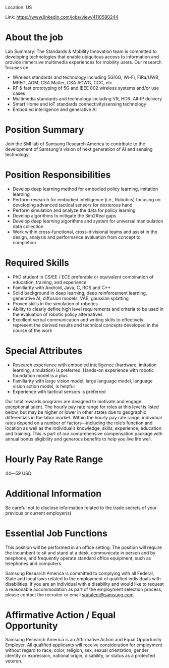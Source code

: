 Location: US

Link: https://www.linkedin.com/jobs/view/4110580244

# About the job
Lab Summary: The Standards & Mobility Innovation team is committed to developing technologies that enable ubiquitous access to information and provide immersive multimedia experiences for mobility users. Our research focuses on:

- Wireless standards and technology including 5G/6G, Wi-Fi, FiRa/UWB, MPEG, AOM, CSA Matter, CSA ACWG, CCC, etc
- RF & fast prototyping of 5G and IEEE 802 wireless systems and/or use cases
- Multimedia standards and technology including VR, HDR, All-IP delivery
- Smart Home and IoT standards connectivity/sensing technology
- Embodied intelligence and generative AI

# Position Summary

Join the SMI lab of Samsung Research America to contribute to the development of Samsung's vision of next generation of AI and sensing technology.

# Position Responsibilities

- Develop deep learning method for embodied policy learning, imitation learning
- Perform research for embodied intelligence (i.e., Robotics) focusing on developing advanced tactical sensors for dexterous hand
- Perform simulation and analyze the data for policy learning
- Develop algorithms to mitigate the Sim2Real gaps 
- Develop deep learning algorithms and system for universal manipulation data collection
- Work within cross-functional, cross-divisional teams and assist in the design, analysis and performance evaluation from concept to completion

# Required Skills

- PhD student in CS/EE / ECE preferable or equivalent combination of education, training, and experience
- Familiarity with Android, Java, C, ROS and C++
- Solid background in deep learning, deep reinforcement learning, generative AI, diffusion models, VAE, gaussian splatting
- Proven skills in the simulation of robotics 
- Ability to clearly define high level requirements and criteria to be used in the evaluation of robotic policy alternatives
- Excellent verbal communication and writing skills to effectively represent the derived results and technical concepts developed in the course of the work

# Special Attributes

- Research experience with embodied intelligence (hardware, imitation learning, simulation) is preferred. Hands-on experience with robotic foundation model is a plus
- Familiarity with large vision model, large language model, language vision action model, is helpful
- Experience with tactical sensors is preferred

Our total rewards programs are designed to motivate and engage exceptional talent. The hourly pay rate range for roles at this level is listed below, but may be higher or lower in other states due to geographic differentials in the labor market. Within the hourly pay rate range, individual rates depend on a number of factors—including the role’s function and location as well as the individual’s knowledge, skills, experience, education and training. This is part of our comprehensive compensation package with annual bonus eligibility and generous benefits to help you live life well.

# Hourly Pay Rate Range

$44—$59 USD

# Additional Information

Be careful not to disclose information related to the trade secrets of your previous or current employer(s)

# Essential Job Functions

This position will be performed in an office setting. The position will require the incumbent to sit and stand at a desk, communicate in person and by telephone, and frequently operate standard office equipment, such as telephones and computers.

Samsung Research America is committed to complying with all Federal, State and local laws related to the employment of qualified individuals with disabilities. If you are an individual with a disability and would like to request a reasonable accommodation as part of the employment selection process, please contact the recruiter or email sratalent@samsung.com.

# Affirmative Action / Equal Opportunity

Samsung Research America is an Affirmative Action and Equal Opportunity Employer. All qualified applicants will receive consideration for employment without regard to race, color, religion, sex, sexual orientation, gender identity or expression, national origin, disability, or status as a protected veteran.
